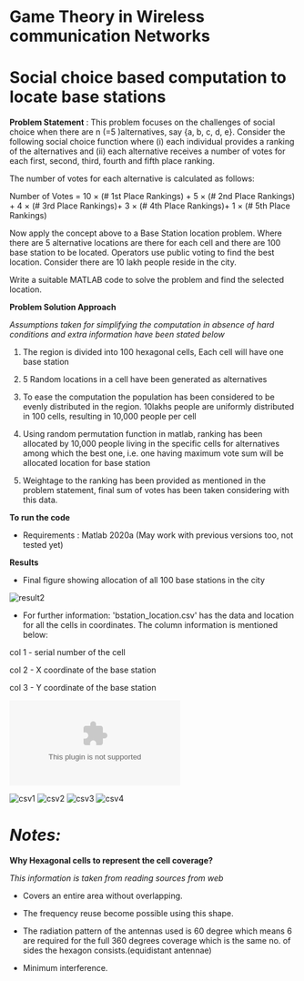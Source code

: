# Game Theory in Wireless communication Networks

# Social choice based computation to locate base stations

**Problem Statement** : This problem focuses on the challenges of social choice when there are n (=5 )alternatives, say {a, b, c, d, e}. Consider the following social choice function where (i) each individual provides a ranking of the alternatives and (ii) each alternative receives a number of votes for each first, second, third, fourth and fifth place ranking.


The number of votes for each alternative is calculated as follows:

Number of Votes = 10 × (# 1st Place Rankings) + 5 × (# 2nd Place Rankings) + 4 × (# 3rd Place Rankings)+ 3 × (# 4th Place Rankings)+ 1 × (# 5th Place Rankings) 

Now apply the concept above to a Base Station location  problem. Where  there are 5 alternative locations are there for each cell and there are 100 base station to be located. Operators use public voting to find the best location. Consider there are 10 lakh people reside in the city.

Write a suitable MATLAB code to solve the problem and find the selected location.

**Problem Solution Approach**

*Assumptions taken for simplifying the computation in absence of hard conditions and extra information have been stated below*

1. The region is divided into 100 hexagonal cells, Each cell will have one base station

2. 5 Random locations in a cell have been generated as alternatives

3. To ease the computation the population has been considered to be evenly distributed in the region. 10lakhs people are uniformly distributed in 100 cells, resulting in 10,000 people per cell

4. Using random permutation function in matlab, ranking has been allocated by 10,000 people living in the specific cells for 
alternatives among which the best one, i.e. one having maximum vote sum will be allocated location for base station

5. Weightage to the ranking has been provided as mentioned in the problem statement, final sum of votes has been taken considering with this data.


**To run the code**

* Requirements : Matlab 2020a (May work with previous versions too, not tested yet)

**Results**

* Final figure showing allocation of all 100 base stations in the city

![result2](result2.png)


* For further information: 'bstation_location.csv' has the data and location for all the cells in coordinates. The column information is mentioned below:
 
col 1 - serial number of the cell

col 2 - X coordinate of the base station

col 3 - Y coordinate of the base station

![csvfull-file](bstation_location.csv)


![csv1](data_readme/csv1.png)
![csv2](data_readme/csv2.png)
![csv3](data_readme/csv3.png)
![csv4](data_readme/csv4.png)

# *Notes:*

**Why Hexagonal cells to represent the cell coverage?** 

*This information is taken from reading sources from web*

* Covers an entire area without overlapping.

* The frequency reuse become possible using this shape.

* The radiation pattern of the antennas used is 60 degree which means 6 are required for the full 360 degrees coverage which is the same no. of sides the hexagon consists.(equidistant antennae)

* Minimum interference.
